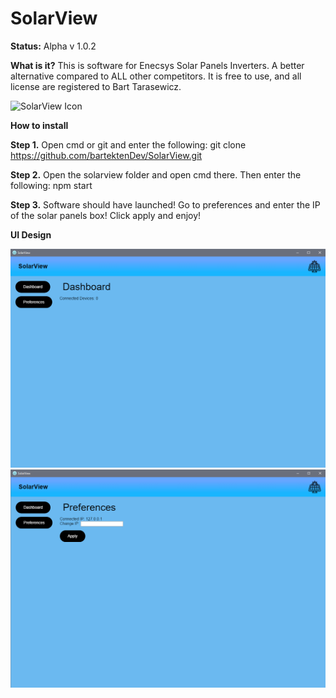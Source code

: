 # SolarView

**Status:** Alpha v 1.0.2

**What is it?**
This is software for Enecsys Solar Panels Inverters. A better alternative compared to ALL other competitors.
It is free to use, and all license are registered to Bart Tarasewicz.

<img src="http://icons.iconarchive.com/icons/icons8/ios7/256/Industry-Solar-Panel-icon.png" width="300px" title="SolarView Icon">

**How to install**

**Step 1.** Open cmd or git and enter the following: git clone https://github.com/bartektenDev/SolarView.git

**Step 2.** Open the solarview folder and open cmd there. Then enter the following: npm start

**Step 3.** Software should have launched! Go to preferences and enter the IP of the solar panels box! Click apply and enjoy!

**UI Design**

<img src="/dashview.PNG" width="700px" title="SolarView UI">
<img src="/preferencesview.PNG" width="700px" title="SolarView UI">
